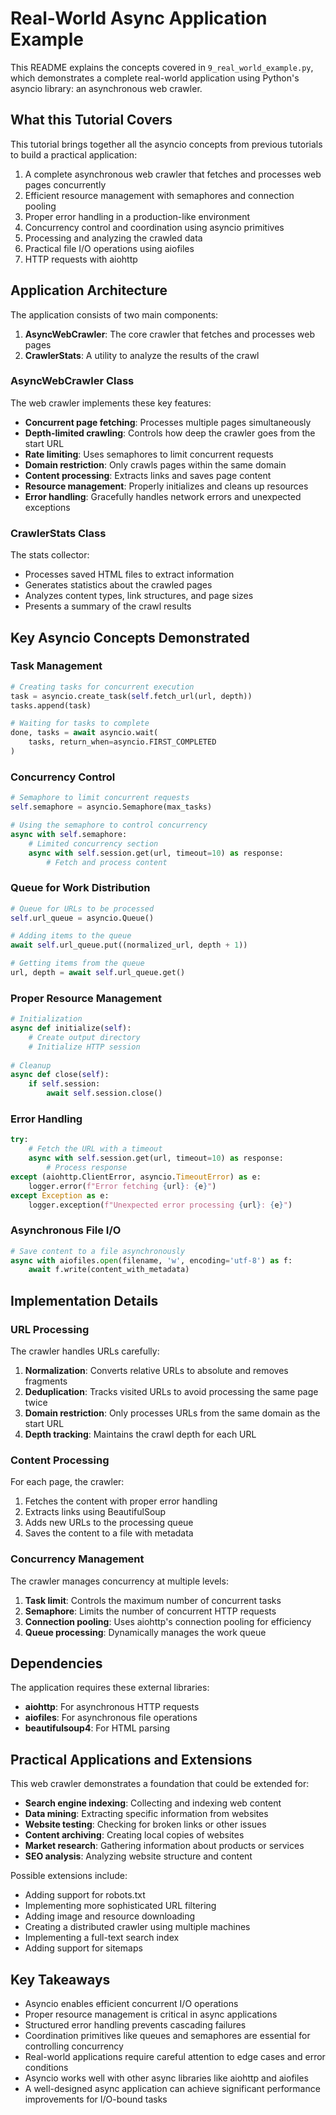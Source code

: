 # Real-World Async Application Example

This README explains the concepts covered in `9_real_world_example.py`, which demonstrates a complete real-world application using Python's asyncio library: an asynchronous web crawler.

## What this Tutorial Covers

This tutorial brings together all the asyncio concepts from previous tutorials to build a practical application:
1. A complete asynchronous web crawler that fetches and processes web pages concurrently
2. Efficient resource management with semaphores and connection pooling
3. Proper error handling in a production-like environment
4. Concurrency control and coordination using asyncio primitives
5. Processing and analyzing the crawled data
6. Practical file I/O operations using aiofiles
7. HTTP requests with aiohttp

## Application Architecture

The application consists of two main components:

1. **AsyncWebCrawler**: The core crawler that fetches and processes web pages
2. **CrawlerStats**: A utility to analyze the results of the crawl

### AsyncWebCrawler Class

The web crawler implements these key features:

- **Concurrent page fetching**: Processes multiple pages simultaneously
- **Depth-limited crawling**: Controls how deep the crawler goes from the start URL
- **Rate limiting**: Uses semaphores to limit concurrent requests
- **Domain restriction**: Only crawls pages within the same domain
- **Content processing**: Extracts links and saves page content
- **Resource management**: Properly initializes and cleans up resources
- **Error handling**: Gracefully handles network errors and unexpected exceptions

### CrawlerStats Class

The stats collector:
- Processes saved HTML files to extract information
- Generates statistics about the crawled pages
- Analyzes content types, link structures, and page sizes
- Presents a summary of the crawl results

## Key Asyncio Concepts Demonstrated

### Task Management

```python
# Creating tasks for concurrent execution
task = asyncio.create_task(self.fetch_url(url, depth))
tasks.append(task)

# Waiting for tasks to complete
done, tasks = await asyncio.wait(
    tasks, return_when=asyncio.FIRST_COMPLETED
)
```

### Concurrency Control

```python
# Semaphore to limit concurrent requests
self.semaphore = asyncio.Semaphore(max_tasks)

# Using the semaphore to control concurrency
async with self.semaphore:
    # Limited concurrency section
    async with self.session.get(url, timeout=10) as response:
        # Fetch and process content
```

### Queue for Work Distribution

```python
# Queue for URLs to be processed
self.url_queue = asyncio.Queue()

# Adding items to the queue
await self.url_queue.put((normalized_url, depth + 1))

# Getting items from the queue
url, depth = await self.url_queue.get()
```

### Proper Resource Management

```python
# Initialization
async def initialize(self):
    # Create output directory
    # Initialize HTTP session
    
# Cleanup
async def close(self):
    if self.session:
        await self.session.close()
```

### Error Handling

```python
try:
    # Fetch the URL with a timeout
    async with self.session.get(url, timeout=10) as response:
        # Process response
except (aiohttp.ClientError, asyncio.TimeoutError) as e:
    logger.error(f"Error fetching {url}: {e}")
except Exception as e:
    logger.exception(f"Unexpected error processing {url}: {e}")
```

### Asynchronous File I/O

```python
# Save content to a file asynchronously
async with aiofiles.open(filename, 'w', encoding='utf-8') as f:
    await f.write(content_with_metadata)
```

## Implementation Details

### URL Processing

The crawler handles URLs carefully:

1. **Normalization**: Converts relative URLs to absolute and removes fragments
2. **Deduplication**: Tracks visited URLs to avoid processing the same page twice
3. **Domain restriction**: Only processes URLs from the same domain as the start URL
4. **Depth tracking**: Maintains the crawl depth for each URL

### Content Processing

For each page, the crawler:

1. Fetches the content with proper error handling
2. Extracts links using BeautifulSoup
3. Adds new URLs to the processing queue
4. Saves the content to a file with metadata

### Concurrency Management

The crawler manages concurrency at multiple levels:

1. **Task limit**: Controls the maximum number of concurrent tasks
2. **Semaphore**: Limits the number of concurrent HTTP requests
3. **Connection pooling**: Uses aiohttp's connection pooling for efficiency
4. **Queue processing**: Dynamically manages the work queue

## Dependencies

The application requires these external libraries:

- **aiohttp**: For asynchronous HTTP requests
- **aiofiles**: For asynchronous file operations
- **beautifulsoup4**: For HTML parsing

## Practical Applications and Extensions

This web crawler demonstrates a foundation that could be extended for:

- **Search engine indexing**: Collecting and indexing web content
- **Data mining**: Extracting specific information from websites
- **Website testing**: Checking for broken links or other issues
- **Content archiving**: Creating local copies of websites
- **Market research**: Gathering information about products or services
- **SEO analysis**: Analyzing website structure and content

Possible extensions include:

- Adding support for robots.txt
- Implementing more sophisticated URL filtering
- Adding image and resource downloading
- Creating a distributed crawler using multiple machines
- Implementing a full-text search index
- Adding support for sitemaps

## Key Takeaways

- Asyncio enables efficient concurrent I/O operations
- Proper resource management is critical in async applications
- Structured error handling prevents cascading failures
- Coordination primitives like queues and semaphores are essential for controlling concurrency
- Real-world applications require careful attention to edge cases and error conditions
- Asyncio works well with other async libraries like aiohttp and aiofiles
- A well-designed async application can achieve significant performance improvements for I/O-bound tasks 